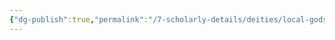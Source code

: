 ```yaml
---
{"dg-publish":true,"permalink":"/7-scholarly-details/deities/local-gods/astor/","noteIcon":""}
---
```


